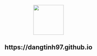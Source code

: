 <div style="display: flex;flex-direction: column;align-items: center;margin-top: 2rem">
<img src="https://i.ibb.co/jhVTzbm/me-img.png" width="100" height="100" align="center">
<h2 align="center">https://dangtinh97.github.io</h2>
</div>
